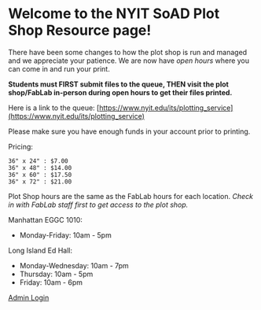 # Welcome to the NYIT SoAD Plot Shop Resource page!
  
There have been some changes to how the plot shop is run and managed and we appreciate your patience. We are now have *open hours* where you can come in and run your print. 

**Students must FIRST submit files to the queue, THEN visit the plot shop/FabLab in-person during open hours to get their files printed.**

Here is a link to the queue: [https://www.nyit.edu/its/plotting_service](https://www.nyit.edu/its/plotting_service)

Please make sure you have enough funds in your account prior to printing.

Pricing:

    36" x 24" : $7.00
    36" x 48" : $14.00
    36" x 60" : $17.50
    36" x 72" : $21.00


Plot Shop hours are the same as the FabLab hours for each location. *Check in with FabLab staff first to get access to the plot shop.*

Manhattan EGGC 1010:

* Monday-Friday: 10am - 5pm

Long Island Ed Hall: 

* Monday-Wednesday: 10am - 7pm
* Thursday: 10am - 5pm
* Friday: 10am - 6pm



[Admin Login](https://web.nyit.edu/app/plot_shop/)


